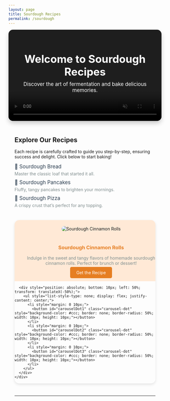 ```yaml
---
layout: page
title: Sourdough Recipes
permalink: /sourdough
---
```


<div style="position: relative; overflow: hidden; height: 300px; border-radius: 15px; box-shadow: 0 8px 15px rgba(0, 0, 0, 0.2);">
  <video autoplay muted loop playsinline style="position: absolute; top: 0; left: 0; width: 100%; height: 100%; object-fit: cover;">
    <source src="{{ site.baseurl }}/assets/videos/loop.mp4" type="video/mp4">
    Your browser does not support the video tag.
  </video>

  <div style="position: absolute; top: 0; left: 0; right: 0; bottom: 0; background: rgba(0, 0, 0, 0.4); display: flex; align-items: center; justify-content: center; z-index: 1;">
    <div style="text-align: center; color: white; padding: 20px;">
      <h1 style="font-size: 2.5em; margin: 0;">Welcome to Sourdough Recipes</h1>
      <p style="font-size: 1.2em; margin-top: 10px;">Discover the art of fermentation and bake delicious memories.</p>
    </div>
  </div>
</div>

<div class="container" style="padding: 20px;">
  <h2>Explore Our Recipes</h2>
  <p>Each recipe is carefully crafted to guide you step-by-step, ensuring success and delight. Click below to start baking!</p>

  <ul style="list-style-type: none; padding: 0;">
    <li style="margin: 10px 0;">
      <a href="{{ site.baseurl }}/sourdough-bread-post" style="text-decoration: none; color: #2c3e50; font-size: 1.2em;">
        🥖 Sourdough Bread
      </a>
      <p style="margin: 5px 0; color: #7f8c8d;">Master the classic loaf that started it all.</p>
    </li>
    <li style="margin: 10px 0;">
      <a href="{{ site.baseurl }}/sourdough-pancakes-post" style="text-decoration: none; color: #2c3e50; font-size: 1.2em;">
        🥞 Sourdough Pancakes
      </a>
      <p style="margin: 5px 0; color: #7f8c8d;">Fluffy, tangy pancakes to brighten your mornings.</p>
    </li>
    <li style="margin: 10px 0;">
      <a href="{{ site.baseurl }}/sourdough-pizza-post" style="text-decoration: none; color: #2c3e50; font-size: 1.2em;">
        🍕 Sourdough Pizza
      </a>
      <p style="margin: 5px 0; color: #7f8c8d;">A crispy crust that’s perfect for any topping.</p>
    </li>
  </ul>

  <div id="recipeCarousel" class="carousel" style="margin: 40px 0; max-width: 500px;"> 
    <div class="carousel-container" style="position: relative; overflow: hidden; width: 100%; margin: 0 auto; border-radius: 15px; box-shadow: 0 4px 10px rgba(0, 0, 0, 0.1);">
      <div class="carousel-slides" style="display: flex; transition: transform 0.5s ease-in-out;"> 
        <div class="carousel-slide" style="flex: 0 0 100%; text-align: center; background-color: #ffe9d6; padding: 20px;"> 
          <img src="{{ site.baseurl }}/assets/images/Image 1.png" alt="Sourdough Cinnamon Rolls" style="max-width: 100%; height: auto; border-radius: 10px; margin-bottom: 20px;"> 
          <h3 style="color: #e67e22;">Sourdough Cinnamon Rolls</h3>
          <p style="color: #7f8c8d;">Indulge in the sweet and tangy flavors of homemade sourdough cinnamon rolls. Perfect for brunch or dessert!</p>
          <a href="{{ site.baseurl }}/sourdough-cinnamon-rolls-post" style="padding: 10px 20px; background-color: #e67e22; color: white; text-decoration: none; border-radius: 5px;">Get the Recipe</a>
        </div>
        <div class="carousel-slide" style="flex: 0 0 100%; text-align: center; background-color: #f4f4f4; padding: 20px;"> 
          <img src="{{ site.baseurl }}/assets/images/Image 2.png" alt="Sourdough Pizza" style="max-width: 100%; height: auto; border-radius: 10px; margin-bottom: 20px;"> 
          <h3 style="color: #2c3e50;">Sourdough Pizza</h3>
          <p style="color: #7f8c8d;">A crispy crust that’s perfect for any topping. A crowd favorite for sourdough lovers!</p>
          <a href="{{ site.baseurl }}/sourdough-pizza-post" style="padding: 10px 20px; background-color: #2c3e50; color: white; text-decoration: none; border-radius: 5px;">Get the Recipe</a>
        </div>
        <div class="carousel-slide" style="flex: 0 0 100%; text-align: center; background-color: #ffe9d6; padding: 20px;"> 
          <img src="{{ site.baseurl }}/assets/images/Image 3.png" alt="Sourdough Pancakes" style="max-width: 100%; height: auto; border-radius: 10px; margin-bottom: 20px;"> 
          <h3 style="color: #e67e22;">Sourdough Pancakes</h3>
          <p style="color: #7f8c8d;">Fluffy, tangy pancakes to brighten your mornings and bring joy to your family.</p>
          <a href="{{ site.baseurl }}/sourdough-pancakes-post" style="padding: 10px 20px; background-color: #e67e22; color: white; text-decoration: none; border-radius: 5px;">Get the Recipe</a>
        </div>
      </div> 

      <div style="position: absolute; bottom: 10px; left: 50%; transform: translateX(-50%);">
        <ul style="list-style-type: none; display: flex; justify-content: center;"> 
          <li style="margin: 0 10px;">
            <button id="carouselDot1" class="carousel-dot" style="background-color: #ccc; border: none; border-radius: 50%; width: 10px; height: 10px;"></button>
          </li>
          <li style="margin: 0 10px;">
            <button id="carouselDot2" class="carousel-dot" style="background-color: #ccc; border: none; border-radius: 50%; width: 10px; height: 10px;"></button>
          </li>
          <li style="margin: 0 10px;">
            <button id="carouselDot3" class="carousel-dot" style="background-color: #ccc; border: none; border-radius: 50%; width: 10px; height: 10px;"></button>
          </li>
        </ul>
      </div>
    </div>
  </div>

  <script>
    const slides = document.querySelector('.carousel-slides');
    const carouselDots = document.querySelectorAll('.carousel-dot');
    let currentIndex = 0;

    // update the carousel based on the current index
    function updateCarousel() {
      slides.style.transform = `translateX(-${currentIndex * 100}%)`;
      carouselDots.forEach(dot => dot.style.backgroundColor = '#ccc');
      carouselDots[currentIndex].style.backgroundColor = '#000';
    }
    // update the current slide when a dot is clicked
    
    carouselDots.forEach((dot, index) => {
      dot.addEventListener('click', () => {
        currentIndex = index;
        updateCarousel();
      });
    });

    updateCarousel(); 
  </script>

</div>

---
